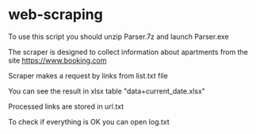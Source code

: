 # web-scraping

To use this script you should unzip Parser.7z and launch Parser.exe

The scraper is designed to collect information about apartments from the site https://www.booking.com

Scraper makes a request by links from list.txt file

You can see the result in xlsx table "data+current_date.xlsx"

Processed links are stored in url.txt

To check if everything is OK you can open log.txt
